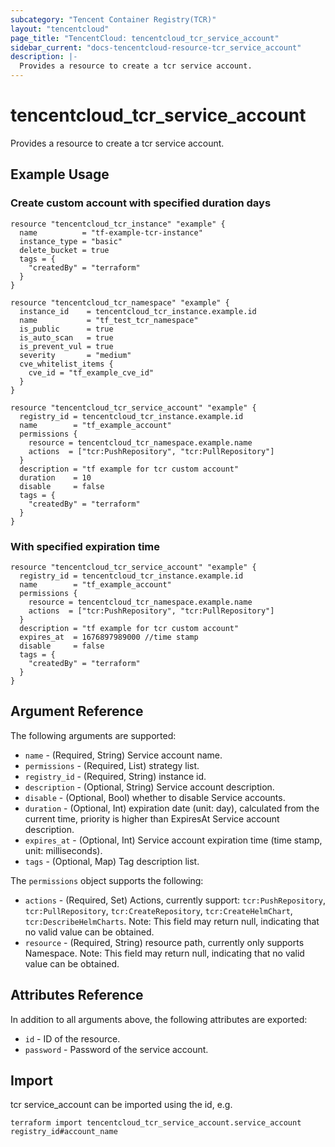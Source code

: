 ```yaml
---
subcategory: "Tencent Container Registry(TCR)"
layout: "tencentcloud"
page_title: "TencentCloud: tencentcloud_tcr_service_account"
sidebar_current: "docs-tencentcloud-resource-tcr_service_account"
description: |-
  Provides a resource to create a tcr service account.
---
```


# tencentcloud_tcr_service_account

Provides a resource to create a tcr service account.

## Example Usage

### Create custom account with specified duration days

```hcl
resource "tencentcloud_tcr_instance" "example" {
  name          = "tf-example-tcr-instance"
  instance_type = "basic"
  delete_bucket = true
  tags = {
    "createdBy" = "terraform"
  }
}

resource "tencentcloud_tcr_namespace" "example" {
  instance_id    = tencentcloud_tcr_instance.example.id
  name           = "tf_test_tcr_namespace"
  is_public      = true
  is_auto_scan   = true
  is_prevent_vul = true
  severity       = "medium"
  cve_whitelist_items {
    cve_id = "tf_example_cve_id"
  }
}

resource "tencentcloud_tcr_service_account" "example" {
  registry_id = tencentcloud_tcr_instance.example.id
  name        = "tf_example_account"
  permissions {
    resource = tencentcloud_tcr_namespace.example.name
    actions  = ["tcr:PushRepository", "tcr:PullRepository"]
  }
  description = "tf example for tcr custom account"
  duration    = 10
  disable     = false
  tags = {
    "createdBy" = "terraform"
  }
}
```

### With specified expiration time

```hcl
resource "tencentcloud_tcr_service_account" "example" {
  registry_id = tencentcloud_tcr_instance.example.id
  name        = "tf_example_account"
  permissions {
    resource = tencentcloud_tcr_namespace.example.name
    actions  = ["tcr:PushRepository", "tcr:PullRepository"]
  }
  description = "tf example for tcr custom account"
  expires_at  = 1676897989000 //time stamp
  disable     = false
  tags = {
    "createdBy" = "terraform"
  }
}
```

## Argument Reference

The following arguments are supported:

* `name` - (Required, String) Service account name.
* `permissions` - (Required, List) strategy list.
* `registry_id` - (Required, String) instance id.
* `description` - (Optional, String) Service account description.
* `disable` - (Optional, Bool) whether to disable Service accounts.
* `duration` - (Optional, Int) expiration date (unit: day), calculated from the current time, priority is higher than ExpiresAt Service account description.
* `expires_at` - (Optional, Int) Service account expiration time (time stamp, unit: milliseconds).
* `tags` - (Optional, Map) Tag description list.

The `permissions` object supports the following:

* `actions` - (Required, Set) Actions, currently support: `tcr:PushRepository`, `tcr:PullRepository`, `tcr:CreateRepository`, `tcr:CreateHelmChart`, `tcr:DescribeHelmCharts`. Note: This field may return null, indicating that no valid value can be obtained.
* `resource` - (Required, String) resource path, currently only supports Namespace. Note: This field may return null, indicating that no valid value can be obtained.

## Attributes Reference

In addition to all arguments above, the following attributes are exported:

* `id` - ID of the resource.
* `password` - Password of the service account.


## Import

tcr service_account can be imported using the id, e.g.

```
terraform import tencentcloud_tcr_service_account.service_account registry_id#account_name
```

